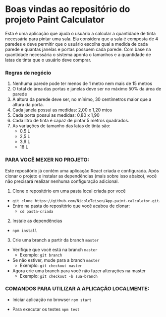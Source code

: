 # Boas vindas ao repositório do projeto Paint Calculator

Esta é uma aplicação que ajuda o usuário a calcular a quantidade de tinta necessária para pintar uma sala.
Ela considera que a sala é composta de 4 paredes e deve permitir que o usuário escolha qual a medida de cada parede e quantas janelas e portas possuem cada parede.
Com base na quantidade necessária o sistema aponta o tamanhos e a quantidade de latas de tinta que o usuário deve comprar.

### Regras de negócio

1. Nenhuma parede pode ter menos de 1 metro nem mais de 15 metros
2. O total de área das portas e janelas deve ser no máximo 50% da área de parede
3. A altura da parede deve ser, no mínimo, 30 centímetros maior que a altura da porta.
4. Cada janela possui as medidas: 2,00 x 1,20 mtos
5. Cada porta possui as medidas: 0,80 x 1,90
6. Cada litro de tinta é capaz de pintar 5 metros quadrados.
7. As variações de tamanho das latas de tinta são:
    - 0,5 L
    - 2,5 L
    - 3,6 L
    - 18 L

### PARA VOCÊ MEXER NO PROJETO:

Este repositório já contém uma aplicação React criada e configurada. Após clonar o projeto e instalar as dependências (mais sobre isso abaixo), você não precisará realizar nenhuma configuração adicional.

1. Clone o repositório em uma pasta local criada por você
  * `git clone https://github.com/NicoleTeisen/App-paint-calculator.git`.
  * Entre na pasta do repositório que você acabou de clonar:
    * `cd pasta-criada`

2. Instale as dependências
  * `npm install`

3. Crie uma branch a partir da branch `master`
  * Verifique que você está na branch `master`
    * Exemplo: `git branch`
  * Se não estiver, mude para a branch `master`
    * Exemplo: `git checkout master`
  * Agora crie uma branch para você não fazer alterações na master
    * Exemplo: `git checkout -b sua-branch`

### COMANDOS PARA UTILIZAR A APLICAÇÃO LOCALMENTE:

* Iniciar aplicação no browser
    `npm start`

* Para executar os testes
    `npm test`

    
